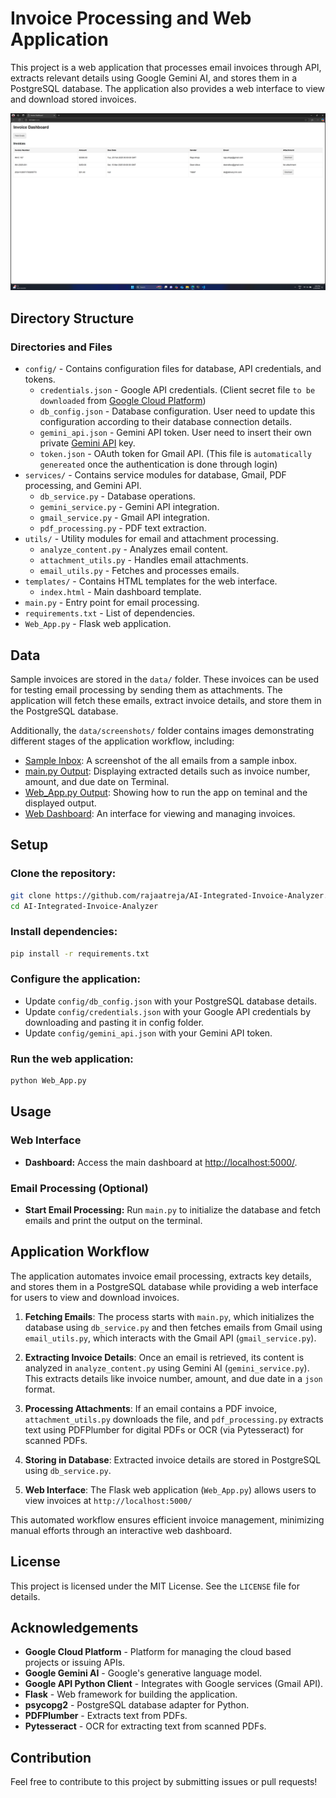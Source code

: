 # Invoice Processing and Web Application

This project is a web application that processes email invoices through API, extracts relevant details using Google Gemini AI, and stores them in a PostgreSQL database. The application also provides a web interface to view and download stored invoices.

![Dashboard Screenshot](data/screenshots/web_dashboard.png)

## Directory Structure

### **Directories and Files**

- `config/` - Contains configuration files for database, API credentials, and tokens.
  - `credentials.json` - Google API credentials. (Client secret file `to be downloaded` from [Google Cloud Platform](https://console.cloud.google.com/apis/credentials))
  - `db_config.json` - Database configuration. User need to update this configuration according to their database connection details.
  - `gemini_api.json` - Gemini API token. User need to insert their own private [Gemini API](https://aistudio.google.com/apikey) key.
  - `token.json` - OAuth token for Gmail API. (This file is `automatically genereated` once the authentication is done through login)
- `services/` - Contains service modules for database, Gmail, PDF processing, and Gemini API.
  - `db_service.py` - Database operations.
  - `gemini_service.py` - Gemini API integration.
  - `gmail_service.py` - Gmail API integration.
  - `pdf_processing.py` - PDF text extraction.
- `utils/` - Utility modules for email and attachment processing.
  - `analyze_content.py` - Analyzes email content.
  - `attachment_utils.py` - Handles email attachments.
  - `email_utils.py` - Fetches and processes emails.
- `templates/` - Contains HTML templates for the web interface.
  - `index.html` - Main dashboard template.
- `main.py` - Entry point for email processing.
- `requirements.txt` - List of dependencies.
- `Web_App.py` - Flask web application.

## Data

Sample invoices are stored in the `data/` folder. These invoices can be used for testing email processing by sending them as attachments. The application will fetch these emails, extract invoice details, and store them in the PostgreSQL database.

Additionally, the `data/screenshots/` folder contains images demonstrating different stages of the application workflow, including:

- [Sample Inbox](data/screenshots/sample_inbox.png): A screenshot of the all emails from a sample inbox.
- [main.py Output](data/screenshots/main_py_output.png): Displaying extracted details such as invoice number, amount, and due date on Terminal.
- [Web_App.py Output](data/screenshots/web_app_py_output.png): Showing how to run the app on teminal and the displayed output.
- [Web Dashboard](data/screenshots/web_dashboard.png): An interface for viewing and managing invoices.

## Setup

### **Clone the repository:**

```sh
git clone https://github.com/rajaatreja/AI-Integrated-Invoice-Analyzer.git
cd AI-Integrated-Invoice-Analyzer
```

### **Install dependencies:**

```sh
pip install -r requirements.txt
```

### **Configure the application:**

- Update `config/db_config.json` with your PostgreSQL database details.
- Update `config/credentials.json` with your Google API credentials by downloading and pasting it in config folder.
- Update `config/gemini_api.json` with your Gemini API token.

### **Run the web application:**

```sh
python Web_App.py
```

## Usage

### **Web Interface**

- **Dashboard:** Access the main dashboard at [http://localhost:5000/](http://localhost:5000/).

### **Email Processing** (Optional)

- **Start Email Processing:** Run `main.py` to initialize the database and fetch emails and print the output on the terminal.

## Application Workflow

The application automates invoice email processing, extracts key details, and stores them in a PostgreSQL database while providing a web interface for users to view and download invoices.

1. **Fetching Emails**: The process starts with `main.py`, which initializes the database using `db_service.py` and then fetches emails from Gmail using `email_utils.py`, which interacts with the Gmail API (`gmail_service.py`).

2. **Extracting Invoice Details**: Once an email is retrieved, its content is analyzed in `analyze_content.py` using Gemini AI (`gemini_service.py`). This extracts details like invoice number, amount, and due date in a `json` format.

3. **Processing Attachments**: If an email contains a PDF invoice, `attachment_utils.py` downloads the file, and `pdf_processing.py` extracts text using PDFPlumber for digital PDFs or OCR (via Pytesseract) for scanned PDFs.

4. **Storing in Database**: Extracted invoice details are stored in PostgreSQL using `db_service.py`.

5. **Web Interface**: The Flask web application (`Web_App.py`) allows users to view invoices at `http://localhost:5000/`

This automated workflow ensures efficient invoice management, minimizing manual efforts through an interactive web dashboard.


## License

This project is licensed under the MIT License. See the `LICENSE` file for details.

## Acknowledgements

- **Google Cloud Platform** - Platform for managing the cloud based projects or issuing APIs.
- **Google Gemini AI** - Google's generative language model.
- **Google API Python Client** - Integrates with Google services (Gmail API).
- **Flask** - Web framework for building the application.
- **psycopg2** - PostgreSQL database adapter for Python.
- **PDFPlumber** - Extracts text from PDFs.
- **Pytesseract** - OCR for extracting text from scanned PDFs.

## Contribution

Feel free to contribute to this project by submitting issues or pull requests!

